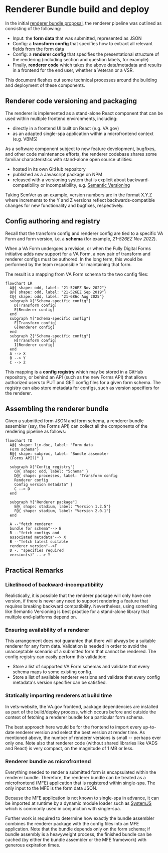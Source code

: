 # Renderer Bundle build and deploy

In the initial [renderer bundle proposal](https://github.com/department-of-veterans-affairs/va.gov-team-sensitive/blob/master/teams/employee-experience/Renderer%20Bundle%20proposal.md), the renderer pipeline was outlined as consisting of the following:
- Input: the **form data** that was submitted, represented as JSON
- Config: a **transform config** that specifies how to extract all relevant fields from the form data
- Config: a **renderer config** that specifies the presentational structure of the rendering (including section and question labels, for example)
- Finally, **renderer code** which takes the above data/metadata and results in a frontend for the end user, whether a Veteran or a VSR.

This document fleshes out some technical processes around the building and deployment of these components.

## Renderer code versioning and packaging

The renderer is implemented as a stand-alone React component that can be used within multiple frontend environments, including:
- directly in a frontend UI built on React (e.g. VA.gov)
- as an adapted single-spa application within a microfrontend context (e.g. VBMS)

As a software component subject to new feature development, bugfixes, and other code maintenance efforts, the renderer codebase shares some familiar characteristics with stand-alone open source utilities:
- hosted in its own GitHub repository
- published as a Javascript package on NPM
- released with a versioning system that is explicit about backward-compatibility or incompatibility, e.g. [Semantic Versioning](https://semver.org/)

Taking SemVer as an example, version numbers are in the format X.Y.Z where increments to the Y and Z versions reflect backwards-compatible changes for new functionality and bugfixes, respectively.

## Config authoring and registry

Recall that the transform config and renderer config are tied to a specific VA Form and form version, i.e. a **schema** (for example, *21-526EZ Nov 2022*).

When a VA Form undergoes a revision, or when the Fully Digital Forms initiative adds new support for a VA Form, a new pair of transform and renderer configs must be authored. In the long term, this would be performed by the team responsible for maintaining that form.

The result is a mapping from VA Form schema to the two config files:

```mermaid
flowchart LR
  A@{ shape: odd, label: "21-526EZ Nov 2022"}
  B@{ shape: odd, label: "21-526EZ Sep 2019"}
  C@{ shape: odd, label: "21-686c Aug 2025"}
  subgraph X["Schema-specific config"]
    D[Transform config]
    E[Renderer config]
  end
  subgraph Y["Schema-specific config"]
    F[Transform config]
    G[Renderer config]
  end
  subgraph Z["Schema-specific config"]
    H[Transform config]
    I[Renderer config]
  end
  A --> X
  B --> Y
  C --> Z
```

This mapping is a **config registry** which may be stored in a GitHub repository, or behind an API (such as the new Forms API) that allows authorized users to PUT and GET config files for a given form schema. The registry can also store metadata for configs, such as version specifiers for the renderer.

## Assembling the renderer bundle

Given a submitted form JSON and form schema, a renderer bundle assembler (say, the Forms API) can collect all the components of the rendering pipeline as follows:

```mermaid
flowchart TD
  A@{ shape: lin-doc, label: "Form data
  Form schema"}
  B@{ shape: subproc, label: "Bundle assembler
  (Forms API?)" }

  subgraph X["Config registry"]
    C@{ shape: odd, label: "Schema" }
    D@{ shape: processes, label: "Transform config
    Renderer config
    Config version metadata" }
    C --> D
  end

  subgraph Y["Renderer package"]
    E@{ shape: stadium, label: "Version 1.2.5"}
    F@{ shape: stadium, label: "Version 2.0.1"}
  end

  A --"fetch renderer
  bundle for schema"--> B
  B --"fetch configs and
  associated metadata"--> X
  B --"fetch latest suitable
  renderer version"-->F
  D -. "specifies required
  version(s)" ..-> Y
```

## Practical Remarks

### Likelihood of backward-incompatibility

Realistically, it is possible that the renderer package will only have one version, if there is never any need to support rendering a feature that requires breaking backward compatibility. Nevertheless, using something like Semantic Versioning is best practice for a stand-alone library that multiple end-platforms depend on.

### Ensuring availability of a renderer

This arrangement does not guarantee that there will always be a suitable renderer for any form data. Validation is needed in order to avoid the unacceptable scenario of a submitted form that cannot be rendered. The config registry can easily perform this validation:
- Store a list of supported VA Form schemas and validate that every schema maps to some existing config.
- Store a list of available renderer versions and validate that every config metadata's version specifier can be satisfied.

### Statically importing renderers at build time

In vets-website, the VA.gov frontend, package dependencies are installed as part of the build/deploy process, which occurs before and outside the context of fetching a renderer bundle for a particular form schema.

The best approach here would be for the frontend to import every up-to-date renderer version and select the best version at render time. As mentioned above, the number of renderer versions is small -- perhaps ever only one. Note also that renderer code (without shared libraries like VADS and React) is very compact, on the magnitude of 1 MB or less.

### Renderer bundle as microfrontend

Everything needed to render a submitted form is encapsulated within the renderer bundle. Therefore, the renderer bundle can be treated as a microfrontend (MFE) application that is registered within single-spa. The only input to the MFE is the form data JSON.

Because the MFE application is not known to single-spa in advance, it can be imported at runtime by a dynamic module loader such as [SystemJS](https://github.com/systemjs/systemjs) which is commonly used in conjunction with single-spa.

Further work is required to determine how exactly the bundle assembler combines the renderer package with the config files into an MFE application. Note that the bundle depends only on the form schema; if bundle assembly is a heavyweight process, the finished bundle can be cached (by either the bundle assembler or the MFE framework) with generous expiration times.

